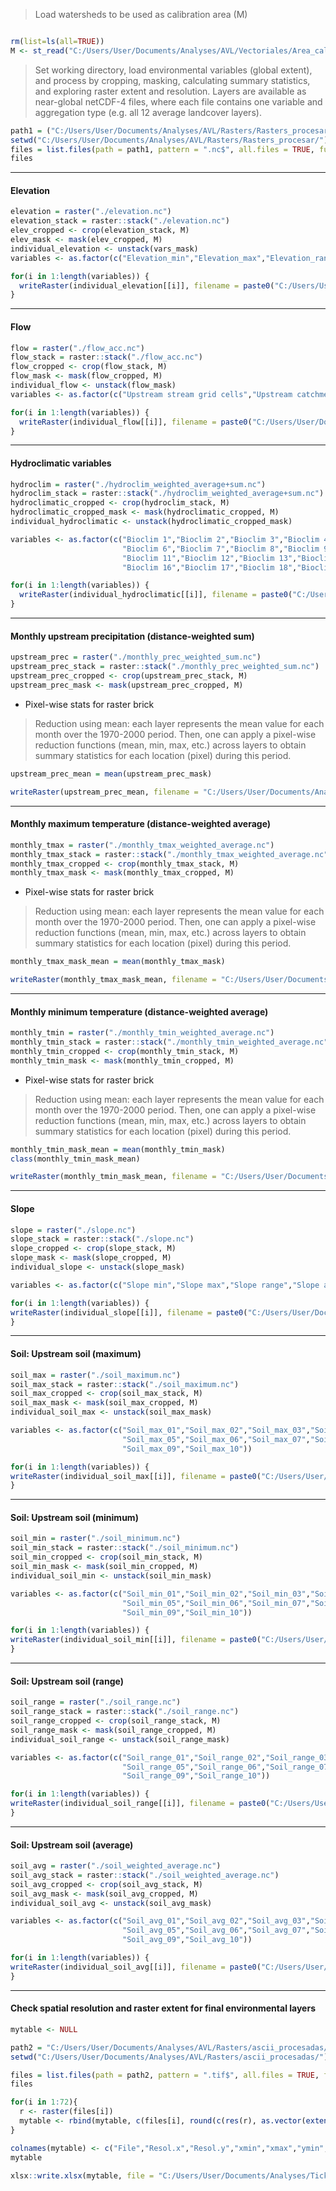 >Load watersheds to be used as calibration area (M)

```r

rm(list=ls(all=TRUE))
M <- st_read("C:/Users/User/Documents/Analyses/AVL/Vectoriales/Area_calibracion/Watersheds_AVL.gpkg")
```

>Set working directory, load environmental variables (global extent), and process by cropping, masking, calculating summary statistics, and exploring raster extent and resolution.
Layers are available as near-global netCDF-4 files, where each file contains one 
variable and aggregation type (e.g. all 12 average landcover layers).

```r
path1 = ("C:/Users/User/Documents/Analyses/AVL/Rasters/Rasters_procesar/") 
setwd("C:/Users/User/Documents/Analyses/AVL/Rasters/Rasters_procesar/")
files = list.files(path = path1, pattern = ".nc$", all.files = TRUE, full.names = FALSE)
files 
```
----
#### Elevation

```r
elevation = raster("./elevation.nc")
elevation_stack = raster::stack("./elevation.nc")
elev_cropped <- crop(elevation_stack, M)
elev_mask <- mask(elev_cropped, M)
individual_elevation <- unstack(vars_mask)
variables <- as.factor(c("Elevation_min","Elevation_max","Elevation_range","Elevation_average"))

for(i in 1:length(variables)) {
  writeRaster(individual_elevation[[i]], filename = paste0("C:/Users/User/Documents/Analyses/AVL/Rasters/ascii_procesadas/", variables[i]), format = "GTiff")
}
```
----
#### Flow

```r
flow = raster("./flow_acc.nc")
flow_stack = raster::stack("./flow_acc.nc")
flow_cropped <- crop(flow_stack, M)
flow_mask <- mask(flow_cropped, M)
individual_flow <- unstack(flow_mask)  
variables <- as.factor(c("Upstream stream grid cells","Upstream catchment grid cells"))

for(i in 1:length(variables)) {
  writeRaster(individual_flow[[i]], filename = paste0("C:/Users/User/Documents/Analyses/AVL/Rasters/ascii_procesadas/", variables[i]), format = "GTiff")
}
```
----
#### Hydroclimatic variables

```r
hydroclim = raster("./hydroclim_weighted_average+sum.nc")
hydroclim_stack = raster::stack("./hydroclim_weighted_average+sum.nc")
hydroclimatic_cropped <- crop(hydroclim_stack, M)
hydroclimatic_cropped_mask <- mask(hydroclimatic_cropped, M)
individual_hydroclimatic <- unstack(hydroclimatic_cropped_mask)

variables <- as.factor(c("Bioclim 1","Bioclim 2","Bioclim 3","Bioclim 4","Bioclim 5",
                         "Bioclim 6","Bioclim 7","Bioclim 8","Bioclim 9","Bioclim 10",
                         "Bioclim 11","Bioclim 12","Bioclim 13","Bioclim 14","Bioclim 15",
                         "Bioclim 16","Bioclim 17","Bioclim 18","Bioclim 19"))

for(i in 1:length(variables)) {
  writeRaster(individual_hydroclimatic[[i]], filename = paste0("C:/Users/User/Documents/Analyses/AVL/Rasters/ascii_procesadas/", variables[i]), format = "GTiff")
}
```
----
#### Monthly upstream precipitation (distance-weighted sum)

```r
upstream_prec = raster("./monthly_prec_weighted_sum.nc")
upstream_prec_stack = raster::stack("./monthly_prec_weighted_sum.nc")
upstream_prec_cropped <- crop(upstream_prec_stack, M)
upstream_prec_mask <- mask(upstream_prec_cropped, M)
```

* Pixel-wise stats for raster brick 
>Reduction using mean: each layer represents the mean value for each month over the 1970-2000 period. Then, one can apply a pixel-wise reduction functions (mean, min, max, etc.) across layers to obtain summary statistics for each location (pixel) during this period. 

```r
upstream_prec_mean = mean(upstream_prec_mask)

writeRaster(upstream_prec_mean, filename = "C:/Users/User/Documents/Analyses/AVL/Rasters/ascii_procesadas/Monthly upstream precipitation", format = "GTiff", overwrite = TRUE)
```
----
#### Monthly maximum temperature (distance-weighted average)

```r
monthly_tmax = raster("./monthly_tmax_weighted_average.nc")
monthly_tmax_stack = raster::stack("./monthly_tmax_weighted_average.nc")
monthly_tmax_cropped <- crop(monthly_tmax_stack, M)
monthly_tmax_mask <- mask(monthly_tmax_cropped, M)
```

* Pixel-wise stats for raster brick   
>Reduction using mean: each layer represents the mean value for each month over the 1970-2000 period. Then, one can apply a pixel-wise reduction functions (mean, min, max, etc.) across layers to obtain summary statistics for each location (pixel) during this period.

```r
monthly_tmax_mask_mean = mean(monthly_tmax_mask)

writeRaster(monthly_tmax_mask_mean, filename = "C:/Users/User/Documents/Analyses/AVL/Rasters/ascii_procesadas/Monthly maximum temperature", format = "GTiff", overwrite = TRUE)
```

----
#### Monthly minimum temperature (distance-weighted average)

```r
monthly_tmin = raster("./monthly_tmin_weighted_average.nc")
monthly_tmin_stack = raster::stack("./monthly_tmin_weighted_average.nc")
monthly_tmin_cropped <- crop(monthly_tmin_stack, M)
monthly_tmin_mask <- mask(monthly_tmin_cropped, M)
```

* Pixel-wise stats for raster brick 
>Reduction using mean: each layer represents the mean value for each month over the 1970-2000 period. Then, one can apply a pixel-wise reduction functions (mean, min, max, etc.) across layers to obtain summary statistics for each location (pixel) during this period. 

```r
monthly_tmin_mask_mean = mean(monthly_tmin_mask)
class(monthly_tmin_mask_mean)

writeRaster(monthly_tmin_mask_mean, filename = "C:/Users/User/Documents/Analyses/AVL/Rasters/ascii_procesadas/Monthly minimum temperature", format = "GTiff", overwrite = TRUE)
```

----
#### Slope

```r
slope = raster("./slope.nc")
slope_stack = raster::stack("./slope.nc")
slope_cropped <- crop(slope_stack, M)
slope_mask <- mask(slope_cropped, M)
individual_slope <- unstack(slope_mask) 

variables <- as.factor(c("Slope min","Slope max","Slope range","Slope average"))

for(i in 1:length(variables)) {
writeRaster(individual_slope[[i]], filename = paste0("C:/Users/User/Documents/Analyses/AVL/Rasters/ascii_procesadas/", variables[i]), format = "GTiff")
}
```

----
#### Soil: Upstream soil (maximum)

```r
soil_max = raster("./soil_maximum.nc")
soil_max_stack = raster::stack("./soil_maximum.nc")
soil_max_cropped <- crop(soil_max_stack, M)
soil_max_mask <- mask(soil_max_cropped, M)
individual_soil_max <- unstack(soil_max_mask)

variables <- as.factor(c("Soil_max_01","Soil_max_02","Soil_max_03","Soil_max_04",
                         "Soil_max_05","Soil_max_06","Soil_max_07","Soil_max_08",
                         "Soil_max_09","Soil_max_10"))

for(i in 1:length(variables)) {
writeRaster(individual_soil_max[[i]], filename = paste0("C:/Users/User/Documents/Analyses/AVL/Rasters/ascii_procesadas/", variables[i]), format = "GTiff")
}
```
----
#### Soil: Upstream soil (minimum)

```r
soil_min = raster("./soil_minimum.nc")
soil_min_stack = raster::stack("./soil_minimum.nc")
soil_min_cropped <- crop(soil_min_stack, M)
soil_min_mask <- mask(soil_min_cropped, M)
individual_soil_min <- unstack(soil_min_mask) 

variables <- as.factor(c("Soil_min_01","Soil_min_02","Soil_min_03","Soil_min_04",
                         "Soil_min_05","Soil_min_06","Soil_min_07","Soil_min_08",
                         "Soil_min_09","Soil_min_10"))

for(i in 1:length(variables)) {
writeRaster(individual_soil_min[[i]], filename = paste0("C:/Users/User/Documents/Analyses/AVL/Rasters/ascii_procesadas/", variables[i]), format = "GTiff")
}
```
----
#### Soil: Upstream soil (range)

```r
soil_range = raster("./soil_range.nc")
soil_range_stack = raster::stack("./soil_range.nc")
soil_range_cropped <- crop(soil_range_stack, M)
soil_range_mask <- mask(soil_range_cropped, M)
individual_soil_range <- unstack(soil_range_mask)

variables <- as.factor(c("Soil_range_01","Soil_range_02","Soil_range_03","Soil_range_04",
                         "Soil_range_05","Soil_range_06","Soil_range_07","Soil_range_08",
                         "Soil_range_09","Soil_range_10"))

for(i in 1:length(variables)) {
writeRaster(individual_soil_range[[i]], filename = paste0("C:/Users/User/Documents/Analyses/AVL/Rasters/ascii_procesadas/", variables[i]), format = "GTiff")
}
```

----
#### Soil: Upstream soil (average)

```r
soil_avg = raster("./soil_weighted_average.nc")
soil_avg_stack = raster::stack("./soil_weighted_average.nc")
soil_avg_cropped <- crop(soil_avg_stack, M)
soil_avg_mask <- mask(soil_avg_cropped, M)
individual_soil_avg <- unstack(soil_avg_mask)

variables <- as.factor(c("Soil_avg_01","Soil_avg_02","Soil_avg_03","Soil_avg_04",
                         "Soil_avg_05","Soil_avg_06","Soil_avg_07","Soil_avg_08",
                         "Soil_avg_09","Soil_avg_10"))

for(i in 1:length(variables)) {
writeRaster(individual_soil_avg[[i]], filename = paste0("C:/Users/User/Documents/Analyses/AVL/Rasters/ascii_procesadas/", variables[i]), format = "GTiff")
}
```

----
#### Check spatial resolution and raster extent for final environmental layers

```r
mytable <- NULL

path2 = "C:/Users/User/Documents/Analyses/AVL/Rasters/ascii_procesadas/" 
setwd("C:/Users/User/Documents/Analyses/AVL/Rasters/ascii_procesadas/")

files = list.files(path = path2, pattern = ".tif$", all.files = TRUE, full.names = FALSE)
files 

for(i in 1:72){
  r <- raster(files[i])
  mytable <- rbind(mytable, c(files[i], round(c(res(r), as.vector(extent(r))), 8)))
}

colnames(mytable) <- c("File","Resol.x","Resol.y","xmin","xmax","ymin","ymax")
mytable

xlsx::write.xlsx(mytable, file = "C:/Users/User/Documents/Analyses/Ticks ENM/Modeling/O_turicata/Raster_props_calibration.xlsx", sheetName = "Sheet1", col.names = TRUE, row.names = TRUE, append = FALSE)
```

